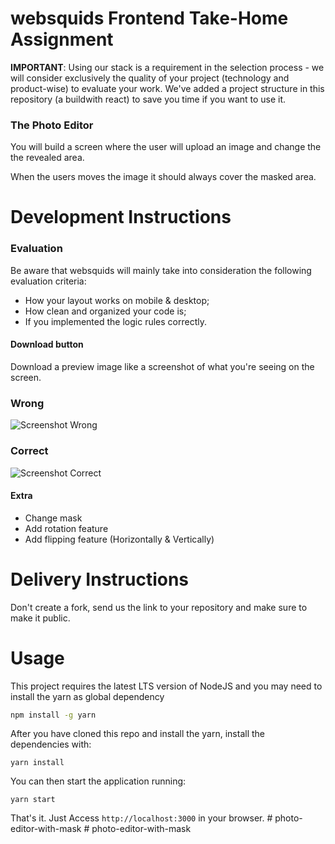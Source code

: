 # websquids Frontend Take-Home Assignment

**IMPORTANT**: Using our stack is a requirement in the selection process - we will consider exclusively the quality of your project (technology and product-wise) to evaluate your work. We've added a project structure in this repository (a buildwith react) to save you time if you want to use it.

### The Photo Editor

You will build a screen where the user will upload an image and change the the revealed area.

When the users moves the image it should always cover the masked area.

# Development Instructions

### Evaluation

Be aware that websquids will mainly take into consideration the following evaluation criteria:

- How your layout works on mobile & desktop;
- How clean and organized your code is;
- If you implemented the logic rules correctly.

#### Download button

Download a preview image like a screenshot of what you're seeing on the screen.

### Wrong

![Screenshot Wrong](https://github.com/websquids/photo-editor-with-mask/blob/master/src/assets/wrong_screenshot.png)

### Correct

![Screenshot Correct](https://github.com/websquids/photo-editor-with-mask/blob/master/src/assets/screenshot.png)

#### Extra

- Change mask
- Add rotation feature
- Add flipping feature (Horizontally & Vertically)

# Delivery Instructions

Don't create a fork, send us the link to your repository and make sure to make it public.

# Usage

This project requires the latest LTS version of NodeJS and you may need to install the yarn as global dependency

```bash
npm install -g yarn
```

After you have cloned this repo and install the yarn, install the dependencies with:

```
yarn install
```

You can then start the application running:

```
yarn start
```

That's it. Just Access `http://localhost:3000` in your browser.
#   p h o t o - e d i t o r - w i t h - m a s k  
 #   p h o t o - e d i t o r - w i t h - m a s k  
 